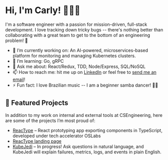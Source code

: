 # Hi, I'm Carly! 👩🏽‍💻 

I'm a software engineer with a passion for mission-driven, full-stack development. I love tracking down tricky bugs -- there's nothing better than collaborating with a great team to get to the bottom of an engineering problem! 🐛

- 🔭 I’m currently working on: An AI-powered, microservices-based platform for monitoring and managing Kubernetes clusters. 
- 🌱 I’m learning: Go, gRPC 
- 💬 Ask me about: React/Redux, TDD, Node/Express, SQL/NoSQL
- 📫 How to reach me: hit me up on [LinkedIn](https://www.linkedin.com/in/carlytjackson/) or feel free to [send me an email](mailto:ctjackson5@gmail.com)! 
- ⚡ Fun fact: I love Brazilian music -- I am a beginner samba dancer! 💃🏽

## 🚀 Featured Projects
In addition to my work on internal and external tools at CSEngineering, here are some of the projects I’m most proud of:
- [ReacType](https://github.com/open-source-labs/ReacType) – React prototyping app exporting components in TypeScript, developed under tech accelerator OSLabs
- [ReacType landing page](https://github.com/team-reactype/team-reactype.github.io)
- [KubeJedi](https://github.com/carlyjackson/kubejedi) – In progress! Ask questions in natural language, and KubeJedi will explain failures, metrics, logs, and events in plain English.
